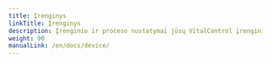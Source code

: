 ```yaml
---
title: Įrenginys
linkTitle: Įrenginys
description: Įrenginio ir proceso nustatymai jūsų VitalControl įrenginiui
weight: 90
manualLink: /en/docs/device/
---
```

<script>
  window.location.href = "/en/docs/device/";
</script>
